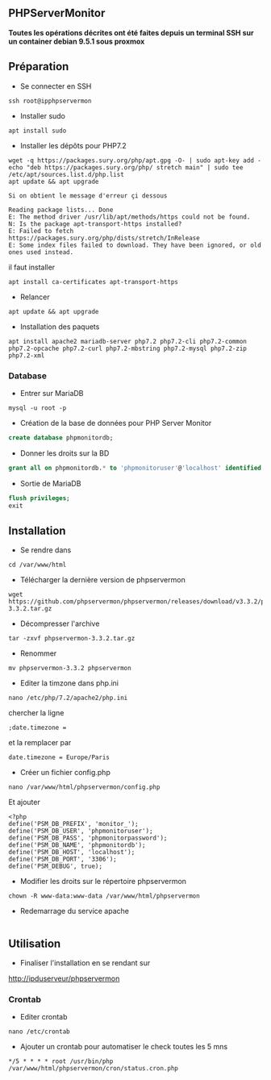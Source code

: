 ## PHPServerMonitor

**Toutes les opérations décrites ont été faites depuis un terminal SSH sur un container debian 9.5.1 sous proxmox**

## Préparation

- Se connecter en SSH

```shell
ssh root@ipphpservermon
```

- Installer sudo

```shell
apt install sudo
```

- Installer les dépôts pour PHP7.2

```shell
wget -q https://packages.sury.org/php/apt.gpg -O- | sudo apt-key add -
echo "deb https://packages.sury.org/php/ stretch main" | sudo tee /etc/apt/sources.list.d/php.list
apt update && apt upgrade

Si on obtient le message d'erreur çi dessous

Reading package lists... Done
E: The method driver /usr/lib/apt/methods/https could not be found.
N: Is the package apt-transport-https installed?
E: Failed to fetch https://packages.sury.org/php/dists/stretch/InRelease
E: Some index files failed to download. They have been ignored, or old ones used instead.
```

il faut installer

```shell
apt install ca-certificates apt-transport-https
```

- Relancer

```shell
apt update && apt upgrade
```

- Installation des paquets

```shell
apt install apache2 mariadb-server php7.2 php7.2-cli php7.2-common php7.2-opcache php7.2-curl php7.2-mbstring php7.2-mysql php7.2-zip php7.2-xml
```

### Database

- Entrer sur MariaDB

```shell
mysql -u root -p
```

- Création de la base de données pour PHP Server Monitor

```sql
create database phpmonitordb;
```

- Donner les droits sur la BD

```sql
grant all on phpmonitordb.* to 'phpmonitoruser'@'localhost' identified by 'phpmonitorpassword';
```

- Sortie de MariaDB

```sql
flush privileges;
exit
```

## Installation

- Se rendre dans

```shell
cd /var/www/html
```

- Télécharger la dernière version de phpservermon

```shell
wget https://github.com/phpservermon/phpservermon/releases/download/v3.3.2/phpservermon-3.3.2.tar.gz
```

- Décompresser l'archive

```shell
tar -zxvf phpservermon-3.3.2.tar.gz
```

- Renommer

```shell
mv phpservermon-3.3.2 phpservermon
```

- Editer la timzone dans php.ini

```shell
nano /etc/php/7.2/apache2/php.ini
```

chercher la ligne

```shell
;date.timezone = 
```

et la remplacer par

```shell
date.timezone = Europe/Paris
```

- Créer un fichier config.php

```shell
nano /var/www/html/phpservermon/config.php
```

Et ajouter

```shell
<?php
define('PSM_DB_PREFIX', 'monitor_');
define('PSM_DB_USER', 'phpmonitoruser');
define('PSM_DB_PASS', 'phpmonitorpassword');
define('PSM_DB_NAME', 'phpmonitordb');
define('PSM_DB_HOST', 'localhost');
define('PSM_DB_PORT', '3306');
define('PSM_DEBUG', true);
```

- Modifier les droits sur le répertoire phpservermon

```shell
chown -R www-data:www-data /var/www/html/phpservermon
```

- Redemarrage du service apache

```shell

```

## Utilisation

- Finaliser l'installation en se rendant sur

[http://ipduserveur/phpservermon](http://ipduserveur/phpservermon "http://ipduserveur/phpservermon")

### Crontab

- Editer crontab

```shell
nano /etc/crontab
```

- Ajouter un crontab pour automatiser le check toutes les 5 mns

```shell
*/5 * * * * root /usr/bin/php /var/www/html/phpservermon/cron/status.cron.php
```
